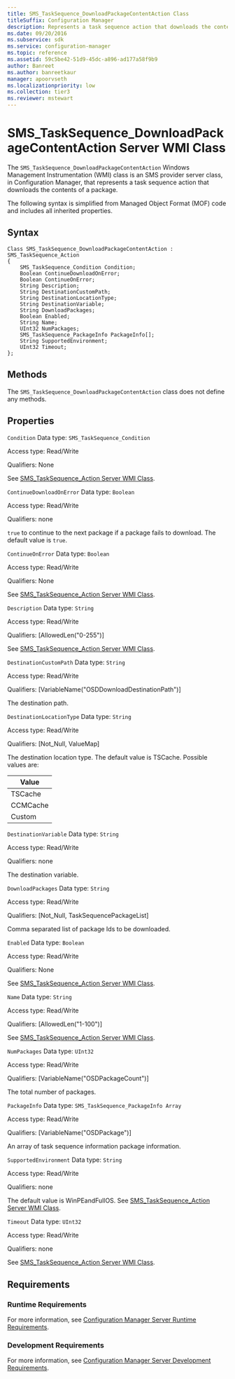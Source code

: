 ```yaml
---
title: SMS_TaskSequence_DownloadPackageContentAction Class
titleSuffix: Configuration Manager
description: Represents a task sequence action that downloads the contents of a package.
ms.date: 09/20/2016
ms.subservice: sdk
ms.service: configuration-manager
ms.topic: reference
ms.assetid: 59c5be42-51d9-45dc-a896-ad177a58f9b9
author: Banreet
ms.author: banreetkaur
manager: apoorvseth
ms.localizationpriority: low
ms.collection: tier3
ms.reviewer: mstewart
---
```

# SMS_TaskSequence_DownloadPackageContentAction Server WMI Class
The `SMS_TaskSequence_DownloadPackageContentAction` Windows Management Instrumentation (WMI) class is an SMS provider server class, in Configuration Manager, that represents a task sequence action that downloads the contents of a package.

 The following syntax is simplified from Managed Object Format (MOF) code and includes all inherited properties.

## Syntax

```
Class SMS_TaskSequence_DownloadPackageContentAction : SMS_TaskSequence_Action
{
    SMS_TaskSequence_Condition Condition;
    Boolean ContinueDownloadOnError;
    Boolean ContinueOnError;
    String Description;
    String DestinationCustomPath;
    String DestinationLocationType;
    String DestinationVariable;
    String DownloadPackages;
    Boolean Enabled;
    String Name;
    UInt32 NumPackages;
    SMS_TaskSequence_PackageInfo PackageInfo[];
    String SupportedEnvironment;
    UInt32 Timeout;
};

```

## Methods
 The `SMS_TaskSequence_DownloadPackageContentAction` class does not define any methods.

## Properties
 `Condition`
 Data type:  `SMS_TaskSequence_Condition`

 Access type: Read/Write

 Qualifiers: None

 See [SMS_TaskSequence_Action Server WMI Class](../../../develop/reference/osd/sms_tasksequence_action-server-wmi-class.md).

 `ContinueDownloadOnError`
 Data type:   `Boolean`

 Access type: Read/Write

 Qualifiers: none

 `true` to continue to the next package if a package fails to download.  The default value is `true`.

 `ContinueOnError`
 Data type: `Boolean`

 Access type: Read/Write

 Qualifiers: None

 See [SMS_TaskSequence_Action Server WMI Class](../../../develop/reference/osd/sms_tasksequence_action-server-wmi-class.md).

 `Description`
 Data type: `String`

 Access type: Read/Write

 Qualifiers: [AllowedLen("0-255")]

 See [SMS_TaskSequence_Action Server WMI Class](../../../develop/reference/osd/sms_tasksequence_action-server-wmi-class.md).

 `DestinationCustomPath`
 Data type: `String`

 Access type: Read/Write

 Qualifiers:   [VariableName("OSDDownloadDestinationPath")]

 The destination path.

 `DestinationLocationType`
 Data type: `String`

 Access type: Read/Write

 Qualifiers:  [Not_Null, ValueMap]

 The destination location type. The default value is TSCache. Possible values are:

|Value|
|-|
|TSCache|
|CCMCache|
|Custom|

 `DestinationVariable`
 Data type: `String`

 Access type: Read/Write

 Qualifiers: none

 The destination variable.

 `DownloadPackages`
 Data type: `String`

 Access type: Read/Write

 Qualifiers: [Not_Null, TaskSequencePackageList]

 Comma separated list of package Ids to be downloaded.

 `Enabled`
 Data type: `Boolean`

 Access type: Read/Write

 Qualifiers: None

 See [SMS_TaskSequence_Action Server WMI Class](../../../develop/reference/osd/sms_tasksequence_action-server-wmi-class.md).

 `Name`
 Data type: `String`

 Access type: Read/Write

 Qualifiers: [AllowedLen("1-100")]

 See [SMS_TaskSequence_Action Server WMI Class](../../../develop/reference/osd/sms_tasksequence_action-server-wmi-class.md).

 `NumPackages`
 Data type: `UInt32`

 Access type: Read/Write

 Qualifiers: [VariableName("OSDPackageCount")]

 The total number of packages.

 `PackageInfo`
 Data type:   `SMS_TaskSequence_PackageInfo Array`

 Access type: Read/Write

 Qualifiers: [VariableName("OSDPackage")]

 An array of task sequence information package information.

 `SupportedEnvironment`
 Data type: `String`

 Access type: Read/Write

 Qualifiers: none

 The default value is WinPEandFullOS. See [SMS_TaskSequence_Action Server WMI Class](../../../develop/reference/osd/sms_tasksequence_action-server-wmi-class.md).

 `Timeout`
 Data type: `UInt32`

 Access type: Read/Write

 Qualifiers: none

 See [SMS_TaskSequence_Action Server WMI Class](../../../develop/reference/osd/sms_tasksequence_action-server-wmi-class.md).

## Requirements

### Runtime Requirements
 For more information, see [Configuration Manager Server Runtime Requirements](../../../develop/core/reqs/server-runtime-requirements.md).

### Development Requirements
 For more information, see [Configuration Manager Server Development Requirements](../../../develop/core/reqs/server-development-requirements.md).
